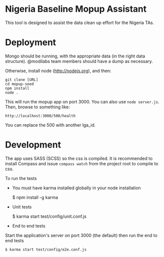 # Nigeria Baseline Mopup Assistant
This tool is designed to assist the data clean up effort for the Nigeria TAs. 

# Deployment
Mongo should be running, with the appropriate data (in the right data structure). @modilabs team members should have a dump as necessary.

Otherwise, install node (http://nodejs.org), and then:

    git clone [URL]
    cd mopup-seed
    npm install
    node .

This will run the mopup app on port 3000. You can also use `node server.js`. Then, browse to something like:

    http://localhost:3000/500/health 

You can replace the 500 with another lga_id.

# Development
The app uses SASS (SCSS) so the css is compiled. It is recommended to install Compass and issue ````compass watch```` from the project root to compile to css.

To run the tests

- You must have karma installed globally in your node installation

    $ npm install -g karma

- Unit tests

    $ karma start test/config/unit.conf.js

- End to end tests

Start the application's server on port 3000 (the default) then run the end to end tests

    $ karma start test/config/e2e.conf.js


